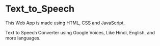 # Text_to_Speech

This Web App is made using HTML, CSS and JavaScript.

Text to Speech Converter using Google Voices, Like Hindi, English, and more languages.
